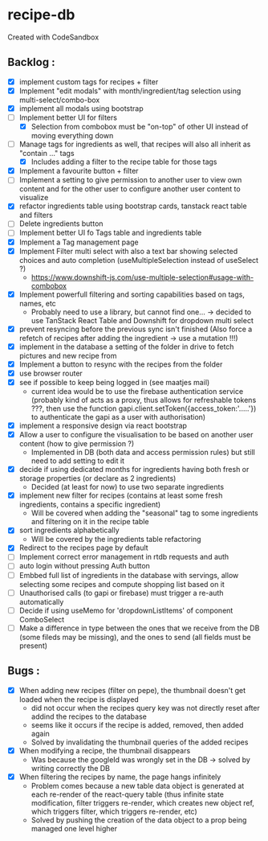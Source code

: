 # recipe-db
Created with CodeSandbox

Backlog :
---------
- [X] implement custom tags for recipes + filter
- [X] Implement "edit modals" with month/ingredient/tag selection using multi-select/combo-box
- [X] implement all modals using bootstrap
- [ ] Implement better UI for filters
    * [X] Selection from combobox must be "on-top" of other UI instead of moving everything down
- [ ] Manage tags for ingredients as well, that recipes will also all inherit as "contain ..." tags
    * [X] Includes adding a filter to the recipe table for those tags
- [X] Implement a favourite button + filter
- [ ] Implement a setting to give permission to another user to view own content and for the other user to configure another user content to visualize
- [X] refactor ingredients table using bootstrap cards, tanstack react table and filters
- [ ] Delete ingredients button
- [ ] Implement better UI fo Tags table and ingredients table
- [X] Implement a Tag management page
- [X] Implement Filter multi select with also a text bar showing selected choices and auto completion (useMultipleSelection instead of useSelect ?)
    * https://www.downshift-js.com/use-multiple-selection#usage-with-combobox
- [X] Implement powerfull filtering and sorting capabilities based on tags, names, etc
    * Probably need to use a library, but cannot find one... -> decided to use TanStack React Table and Downshift for dropdown multi select
- [X] prevent resyncing before the previous sync isn't finished (Also force a refetch of recipes after adding the ingredient -> use a mutation !!!)
- [X] implement in the database a setting of the folder in drive to fetch pictures and new recipe from
- [X] Implement a button to resync with the recipes from the folder
- [X] use browser router
- [X] see if possible to keep being logged in (see maatjes mail)
    * current idea would be to use the firebase authentication service (probably kind of acts as a proxy, thus allows for refreshable tokens ???, then use the function gapi.client.setToken({access_token:'.....'}) to authenticate the gapi as a user with authorisation)
- [X] implement a responsive design via react bootstrap
- [X] Allow a user to configure the visualisation to be based on another user content (how to give permission ?)
    * Implemented in DB (both data and access permission rules) but still need to add setting to edit it
- [X] decide if using dedicated months for ingredients having both fresh or storage properties (or declare as 2 ingredients)
    * Decided (at least for now) to use two separate ingredients
- [X] implement new filter for recipes (contains at least some fresh ingredients, contains a specific ingredient)
    * Will be covered when adding the "seasonal" tag to some ingredients and filtering on it in the recipe table
- [X] sort ingredients alphabetically
    * Will be covered by the ingredients table refactoring
- [X] Redirect to the recipes page by default
- [ ] Implement correct error management in rtdb requests and auth
- [ ] auto login without pressing Auth button
- [ ] Embbed full list of ingredients in the database with servings, allow selecting some recipes and compute shopping list based on it
- [ ] Unauthorised calls (to gapi or firebase) must trigger a re-auth automatically
- [ ] Decide if using useMemo for 'dropdownListItems' of component ComboSelect
- [ ] Make a difference in type between the ones that we receive from the DB (some fileds may be missing), and the ones to send (all fields must be present)

Bugs :
------
- [X] When adding new recipes (filter on pepe), the thumbnail doesn't get loaded when the recipe is displayed
    * did not occur when the recipes query key was not directly reset after addind the recipes to the database
    * seems like it occurs if the recipe is added, removed, then added again
    * Solved by invalidating the thumbnail queries of the added recipes
- [X] When modifying a recipe, the thumbnail disappears
    * Was because the googleId was wrongly set in the DB -> solved by writing correctly the DB
- [X] When filtering the recipes by name, the page hangs infinitely
    * Problem comes because a new table data object is generated at each re-render of the react-query table (thus infinite state modification, filter triggers re-render, which creates new object ref, which triggers filter, which triggers re-render, etc)
    * Solved by pushing the creation of the data object to a prop being managed one level higher
